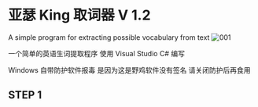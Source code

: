 # 亚瑟 King 取词器 V 1.2
A simple program for extracting possible vocabulary from text
![001](https://user-images.githubusercontent.com/126004179/220474379-0755871a-fe19-4b04-a4f7-3a81efb5990d.png)

一个简单的英语生词提取程序 使用 Visual Studio C# 编写

Windows 自带防护软件报毒 是因为这是野鸡软件没有签名 请关闭防护后再食用


##  STEP 1



